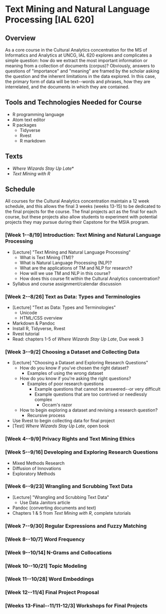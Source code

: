 # Text Mining and Natural Language Processing [IAL 620]

## Overview
As a core course in the Cultural Analytics concentration for the MS of Informatics and Analytics at UNCG, IAL 620 explores and complicates a simple question: how do we extract the most important information or meaning from a collection of documents (corpus)? Obviously, answers to questions of "importance" and "meaning" are framed by the scholar asking the question and the inherent limitations in the data explored. In this case, the primary form of data will be text--words and phrases, how they are interrelated, and the documents in which they are contained.

## Tools and Technologies Needed for Course
- R programming language
- Atom text editor
- R packages
  - Tidyverse
  - Rvest
  - R markdown

## Texts
- *Where Wizards Stay Up Late**
- *Text Mining with R*

## Schedule
All courses for the Cultural Analytics concentration maintain a 12 week schedule, and this allows the final 3 weeks (weeks 13-15) to be dedicated to the final projects for the course. The final projects act as the final for each course, but these projects also allow students to experiment with potential projects they may pursue during their Capstone for the MSIA program.

### [Week 1--8/19] **Introduction: Text Mining and Natural Language Processing**
- [Lecture] "Text Mining and Natural Language Processing"
  - What is Text Mining (TM)?
  - What is Natural Language Processing (NLP)?
  - What are the applications of TM and NLP for research?
  - How will we use TM and NLP in this course?
  - How does this course fit within the Cultural Analytics concentration?
- Syllabus and course assignment/calendar discussion

### [Week 2--8/26] **Text as Data: Types and Terminologies**
- [Lecture] "Text as Data: Types and Terminologies"
  - Unicode
  - HTML/CSS overview
- Markdown & Pandoc
- Install R, Tidyverse, Rvest
- Rvest tutorial
- Read: chapters 1-5 of *Where Wizards Stay Up Late*, Due week 3

### [Week 3--9/2] **Choosing a Dataset and Collecting Data**
- [Lecture] "Choosing a Dataset and Exploring Research Questions"
  - How do you know if you've chosen the right dataset?
    - Examples of using the wrong dataset
  - How do you know if you're asking the right questions?
    - Examples of poor research questions
      - Example questions that cannot be answered--or very difficult
      - Example questions that are too contrived or needlessly complex
        - Occam's razor
  - How to begin exploring a dataset and revising a research question?
      - Recursive process
- Use Rvest to begin collecting data for final project
- [Test] *Where Wizards Stay Up Late*, open book

### [Week 4--9/9] **Privacy Rights and Text Mining Ethics**

### [Week 5--9/16] **Developing and Exploring Research Questions**
- Mixed Methods Research
- Diffusion of Innovations
- Exploratory Methods

### [Week 6--9/23] **Wrangling and Scrubbing Text Data**
- [Lecture] "Wrangling and Scrubbing Text Data"
  - Use Data Janitors article
- Pandoc (converting documents and text)
- Chapters 1 & 5 from *Text Mining with R*, complete tutorials

### [Week 7--9/30] **Regular Expressions and Fuzzy Matching**

### [Week 8--10/7] **Word Frequency**

### [Week 9--10/14] **N-Grams and Collocations**

### [Week 10--10/21] **Topic Modeling**

### [Week 11--10/28] **Word Embeddings**

### [Week 12--11/4] **Final Project Proposal**

### [Weeks 13-Final--11/11-12/3] **Workshops for Final Projects**

